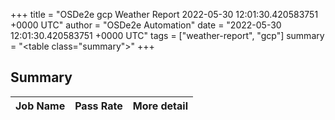 +++
title = "OSDe2e gcp Weather Report 2022-05-30 12:01:30.420583751 +0000 UTC"
author = "OSDe2e Automation"
date = "2022-05-30 12:01:30.420583751 +0000 UTC"
tags = ["weather-report", "gcp"]
summary = "<table class=\"summary\"></table>"
+++
## Summary

| Job Name | Pass Rate | More detail |
|----------|-----------|-------------|




